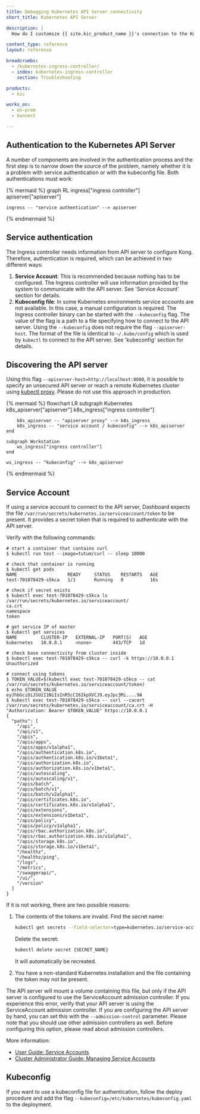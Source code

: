 ```yaml
---
title: Debugging Kubernetes API Server connectivity
short_title: Kubernetes API Server

description: |
  How do I customize {{ site.kic_product_name }}'s connection to the Kubernetes API Server?

content_type: reference
layout: reference

breadcrumbs:
  - /kubernetes-ingress-controller/
  - index: kubernetes-ingress-controller
    section: Troubleshooting

products:
  - kic

works_on:
  - on-prem
  - konnect

---
```


## Authentication to the Kubernetes API Server

A number of components are involved in the authentication process and the first step is to narrow down the source of the problem, namely whether it is a problem with service authentication or with the kubeconfig file.  Both authentications must work:

{% mermaid %}
graph RL
    ingress["ingress controller"]
    apiserver["apiserver"]

    ingress -- "service authentication" --> apiserver
{% endmermaid %}

## Service authentication

The Ingress controller needs information from API server to configure Kong.  Therefore, authentication is required, which can be achieved in two different ways:

1. **Service Account**: This is recommended because nothing has to be configured.  The Ingress controller will use information provided by the system to communicate with the API server.  See 'Service Account' section for details.
1. **Kubeconfig file**: In some Kubernetes environments service accounts are not available.  In this case, a manual configuration is required.  The Ingress controller binary can be started with the `--kubeconfig` flag.  The value of the flag is a path to a file specifying how to connect to the API server. Using the `--kubeconfig` does not require the flag `--apiserver-host`.  The format of the file is identical to `~/.kube/config` which is used by `kubectl` to connect to the API server.  See 'kubeconfig' section for details.

## Discovering the API server

Using this flag `--apiserver-host=http://localhost:8080`, it is possible to specify an unsecured API server or reach a remote Kubernetes cluster using [kubectl proxy](https://kubernetes.io/docs/tasks/administer-cluster/access-cluster-api/#using-kubectl-proxy).  Please do not use this approach in production.

{% mermaid %}
flowchart LR
    subgraph Kubernetes
        k8s_apiserver["apiserver"]
        k8s_ingress["ingress controller"]

        k8s_apiserver -- "apiserver proxy" --> k8s_ingress
        k8s_ingress -- "service account / kubeconfig" --> k8s_apiserver
    end

    subgraph Workstation
        ws_ingress["ingress controller"]
    end

    ws_ingress -- "kubeconfig" --> k8s_apiserver
{% endmermaid %}

## Service Account

If using a service account to connect to the API server, Dashboard expects the file `/var/run/secrets/kubernetes.io/serviceaccount/token` to be present. It provides a secret token that is required to authenticate with the API server.

Verify with the following commands:

```shell
# start a container that contains curl
$ kubectl run test --image=tutum/curl -- sleep 10000

# check that container is running
$ kubectl get pods
NAME                   READY     STATUS    RESTARTS   AGE
test-701078429-s5kca   1/1       Running   0          16s

# check if secret exists
$ kubectl exec test-701078429-s5kca ls /var/run/secrets/kubernetes.io/serviceaccount/
ca.crt
namespace
token

# get service IP of master
$ kubectl get services
NAME         CLUSTER-IP   EXTERNAL-IP   PORT(S)   AGE
kubernetes   10.0.0.1     <none>        443/TCP   1d

# check base connectivity from cluster inside
$ kubectl exec test-701078429-s5kca -- curl -k https://10.0.0.1
Unauthorized

# connect using tokens
$ TOKEN_VALUE=$(kubectl exec test-701078429-s5kca -- cat /var/run/secrets/kubernetes.io/serviceaccount/token)
$ echo $TOKEN_VALUE
eyJhbGciOiJSUzI1NiIsInR5cCI6IkpXVCJ9.eyJpc3Mi....9A
$ kubectl exec test-701078429-s5kca -- curl --cacert /var/run/secrets/kubernetes.io/serviceaccount/ca.crt -H  "Authorization: Bearer $TOKEN_VALUE" https://10.0.0.1
{
  "paths": [
    "/api",
    "/api/v1",
    "/apis",
    "/apis/apps",
    "/apis/apps/v1alpha1",
    "/apis/authentication.k8s.io",
    "/apis/authentication.k8s.io/v1beta1",
    "/apis/authorization.k8s.io",
    "/apis/authorization.k8s.io/v1beta1",
    "/apis/autoscaling",
    "/apis/autoscaling/v1",
    "/apis/batch",
    "/apis/batch/v1",
    "/apis/batch/v2alpha1",
    "/apis/certificates.k8s.io",
    "/apis/certificates.k8s.io/v1alpha1",
    "/apis/extensions",
    "/apis/extensions/v1beta1",
    "/apis/policy",
    "/apis/policy/v1alpha1",
    "/apis/rbac.authorization.k8s.io",
    "/apis/rbac.authorization.k8s.io/v1alpha1",
    "/apis/storage.k8s.io",
    "/apis/storage.k8s.io/v1beta1",
    "/healthz",
    "/healthz/ping",
    "/logs",
    "/metrics",
    "/swaggerapi/",
    "/ui/",
    "/version"
  ]
}
```

If it is not working, there are two possible reasons:

1. The contents of the tokens are invalid.
    Find the secret name:

    ```bash
    kubectl get secrets --field-selector=type=kubernetes.io/service-account-token
    ```

    Delete the secret:

    ```bash
    kubectl delete secret {SECRET_NAME}
    ```

    It will automatically be recreated.

1. You have a non-standard Kubernetes installation and the file containing the token may not be present.

The API server will mount a volume containing this file, but only if the API server is configured to use the ServiceAccount admission controller.  If you experience this error, verify that your API server is using the ServiceAccount admission controller.  If you are configuring the API server by hand, you can set this with the `--admission-control` parameter. Please note that you should use other admission controllers as well. Before configuring this option, please read about admission controllers.

More information:

- [User Guide: Service Accounts](https://kubernetes.io/docs/tasks/configure-pod-container/configure-service-account/)
- [Cluster Administrator Guide: Managing Service Accounts](https://kubernetes.io/docs/reference/access-authn-authz/service-accounts-admin/)

## Kubeconfig

If you want to use a kubeconfig file for authentication, follow the deploy procedure and add the flag `--kubeconfig=/etc/kubernetes/kubeconfig.yaml` to the deployment.